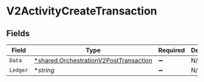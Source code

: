 # V2ActivityCreateTransaction


## Fields

| Field                                                                                                  | Type                                                                                                   | Required                                                                                               | Description                                                                                            |
| ------------------------------------------------------------------------------------------------------ | ------------------------------------------------------------------------------------------------------ | ------------------------------------------------------------------------------------------------------ | ------------------------------------------------------------------------------------------------------ |
| `Data`                                                                                                 | [*shared.OrchestrationV2PostTransaction](../../../pkg/models/shared/orchestrationv2posttransaction.md) | :heavy_minus_sign:                                                                                     | N/A                                                                                                    |
| `Ledger`                                                                                               | **string*                                                                                              | :heavy_minus_sign:                                                                                     | N/A                                                                                                    |